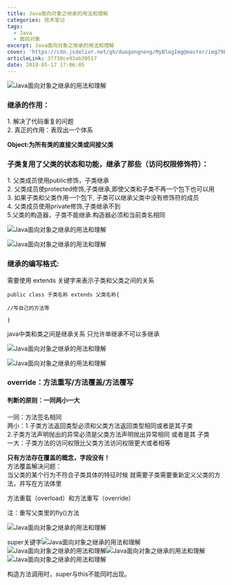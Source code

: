 ```yaml
---
title: Java面向对象之继承的用法和理解
categories: 技术笔记
tags:
  - Java
  - 面向对象
excerpt: Java面向对象之继承的用法和理解
cover: 'https://cdn.jsdelivr.net/gh/duogongneng/MyBlogImg@master/img79bkjicheng06300326.png'
articleLink: 3f738ce93ab30517
date: 2019-05-17 17:06:05
---
```



![Java面向对象之继承的用法和理解](https://cdn.jsdelivr.net/gh/duogongneng/MyBlogImg@master/img79bkjicheng06300326.png "Java面向对象之继承的用法和理解")

### 继承的作用：

1\. 解决了代码重复的问题  
2\. 真正的作用：表现出一个体系

**Object:为所有类的直接父类或间接父类**

### 子类复用了父类的状态和功能，继承了那些（访问权限修饰符）：

1\. 父类成员使用public修饰，子类继承  
2\. 父类成员使protected修饰,子类继承,即使父类和子类不再一个包下也可以用  
3\. 如果子类和父类作用一个包下, 子类可以继承父类中没有修饰符的成员  
4\. 父类成员使用private修饰,子类继承不到  
5.父类的构造器，子类不能继承.构造器必须和当前类名相同

![Java面向对象之继承的用法和理解](https://cdn.jsdelivr.net/gh/duogongneng/MyBlogImg@master/img530113643.png "Java面向对象之继承的用法和理解")

![Java面向对象之继承的用法和理解](https://cdn.jsdelivr.net/gh/duogongneng/MyBlogImg@master/imgzileibujicheng90517162212.png "Java面向对象之继承的用法和理解")

### 继承的编写格式:

需要使用 extends 关键字来表示子类和父类之间的关系

```
public class 子类名称 extends 父类名称{

//写自己的方法等

}
```

java中类和类之间是继承关系 只允许单继承不可以多继承

![Java面向对象之继承的用法和理解](https://cdn.jsdelivr.net/gh/duogongneng/MyBlogImg@master/imgjichengjieshi55041.png "Java面向对象之继承的用法和理解")

![Java面向对象之继承的用法和理解](https://cdn.jsdelivr.net/gh/duogongneng/MyBlogImg@master/imgdajieshijicheng517155612.png "Java面向对象之继承的用法和理解")

### override：方法重写/方法覆盖/方法覆写

#### 判断的原则：一同两小一大

一同：方法签名相同  
两小：1.子类方法返回类型必须和父类方法返回类型相同或者是其子类  
2.子类方法声明抛出的异常必须是父类方法声明抛出异常相同 或者是其 子类  
一大：子类方法的访问权限比父类方法访问权限更大或者相等

**只有方法存在覆盖的概念，字段没有！**  
方法覆盖解决问题：  
当父类的某个行为不符合子类具体的特征时候 就需要子类需要重新定义父类的方法，并写在方法体里

方法重载（overload）和方法重写（override）

注：重写父类里的fly()方法

![Java面向对象之继承的用法和理解](https://cdn.jsdelivr.net/gh/duogongneng/MyBlogImg@master/imgchongxie17170257-20200918151057218.png "Java面向对象之继承的用法和理解")

super关键字![Java面向对象之继承的用法和理解](https://cdn.jsdelivr.net/gh/duogongneng/MyBlogImg@master/img7163524-20200918151107558.png "Java面向对象之继承的用法和理解")![Java面向对象之继承的用法和理解](https://cdn.jsdelivr.net/gh/duogongneng/MyBlogImg@master/img2-1.png "Java面向对象之继承的用法和理解")![Java面向对象之继承的用法和理解](https://cdn.jsdelivr.net/gh/duogongneng/MyBlogImg@master/img2-2.png "Java面向对象之继承的用法和理解")![Java面向对象之继承的用法和理解](https://cdn.jsdelivr.net/gh/duogongneng/MyBlogImg@master/img2-3.png "Java面向对象之继承的用法和理解")

构造方法调用时，super与this不能同时出现。

